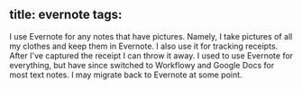 title: evernote
tags:
---

I use Evernote for any notes that have pictures. Namely, I take pictures of all my clothes and keep them in Evernote. I also use it for tracking receipts. After I've captured the receipt I can throw it away. I used to use Evernote for everything, but have since switched to Workflowy and Google Docs for most text notes. I may migrate back to Evernote at some point.
